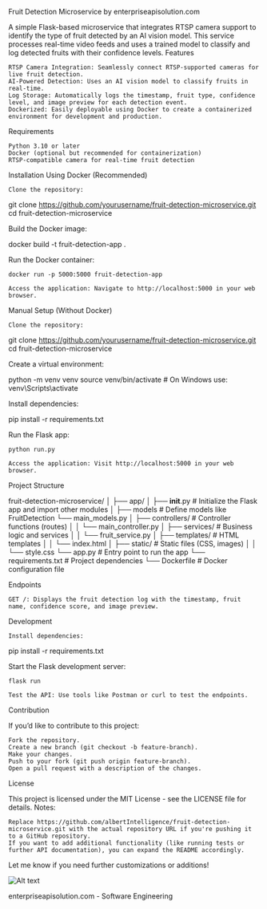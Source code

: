 Fruit Detection Microservice by enterpriseapisolution.com

A simple Flask-based microservice that integrates RTSP camera support to identify the type of fruit detected by an AI vision model. This service processes real-time video feeds and uses a trained model to classify and log detected fruits with their confidence levels.
Features

    RTSP Camera Integration: Seamlessly connect RTSP-supported cameras for live fruit detection.
    AI-Powered Detection: Uses an AI vision model to classify fruits in real-time.
    Log Storage: Automatically logs the timestamp, fruit type, confidence level, and image preview for each detection event.
    Dockerized: Easily deployable using Docker to create a containerized environment for development and production.

Requirements

    Python 3.10 or later
    Docker (optional but recommended for containerization)
    RTSP-compatible camera for real-time fruit detection

Installation
Using Docker (Recommended)

    Clone the repository:

git clone https://github.com/yourusername/fruit-detection-microservice.git
cd fruit-detection-microservice

Build the Docker image:

docker build -t fruit-detection-app .

Run the Docker container:

    docker run -p 5000:5000 fruit-detection-app

    Access the application: Navigate to http://localhost:5000 in your web browser.

Manual Setup (Without Docker)

    Clone the repository:

git clone https://github.com/yourusername/fruit-detection-microservice.git
cd fruit-detection-microservice

Create a virtual environment:

python -m venv venv
source venv/bin/activate  # On Windows use: venv\Scripts\activate

Install dependencies:

pip install -r requirements.txt

Run the Flask app:

    python run.py

    Access the application: Visit http://localhost:5000 in your web browser.

Project Structure

fruit-detection-microservice/
│
├── app/
│   ├── __init__.py            # Initialize the Flask app and import other modules
│   ├── models              # Define models like FruitDetection
        └── main_models.py
│   ├── controllers/           # Controller functions (routes)
│   │   └── main_controller.py
│   ├── services/              # Business logic and services
│   │   └── fruit_service.py
│   ├── templates/             # HTML templates
│   │   └── index.html
│   ├── static/                # Static files (CSS, images)
│   │   └── style.css
└── app.py                     # Entry point to run the app
└── requirements.txt           # Project dependencies
└── Dockerfile                 # Docker configuration file

Endpoints

    GET /: Displays the fruit detection log with the timestamp, fruit name, confidence score, and image preview.

Development

    Install dependencies:

pip install -r requirements.txt

Start the Flask development server:

    flask run

    Test the API: Use tools like Postman or curl to test the endpoints.

Contribution

If you’d like to contribute to this project:

    Fork the repository.
    Create a new branch (git checkout -b feature-branch).
    Make your changes.
    Push to your fork (git push origin feature-branch).
    Open a pull request with a description of the changes.

License

This project is licensed under the MIT License - see the LICENSE file for details.
Notes:

    Replace https://github.com/albertIntelligence/fruit-detection-microservice.git with the actual repository URL if you're pushing it to a GitHub repository.
    If you want to add additional functionality (like running tests or further API documentation), you can expand the README accordingly.

Let me know if you need further customizations or additions!

![Alt text](image.jpg)

enterpriseapisolution.com - Software Engineering
